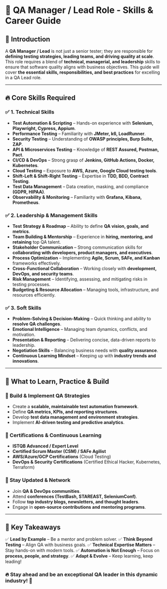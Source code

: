 # 🚀 QA Manager / Lead Role - Skills & Career Guide

## 🌟 Introduction

A **QA Manager / Lead** is not just a senior tester; they are responsible for **defining testing strategies, leading teams, and driving quality at scale**. This role requires a blend of **technical, managerial, and leadership** skills to ensure that software quality aligns with business objectives. This guide will cover **the essential skills, responsibilities, and best practices** for excelling in a QA Lead role.

---

## 🔥 Core Skills Required

### ✅ 1. **Technical Skills**

- **Test Automation & Scripting** – Hands-on experience with **Selenium, Playwright, Cypress, Appium**.
- **Performance Testing** – Familiarity with **JMeter, k6, LoadRunner**.
- **Security Testing** – Understanding of **OWASP principles, Burp Suite, ZAP**.
- **API & Microservices Testing** – Knowledge of **REST Assured, Postman, Pact**.
- **CI/CD & DevOps** – Strong grasp of **Jenkins, GitHub Actions, Docker, Kubernetes**.
- **Cloud Testing** – Exposure to **AWS, Azure, Google Cloud testing tools**.
- **Shift-Left & Shift-Right Testing** – Expertise in **TDD, BDD, Contract Testing**.
- **Test Data Management** – Data creation, masking, and compliance **(GDPR, HIPAA)**.
- **Observability & Monitoring** – Familiarity with **Grafana, Kibana, Prometheus**.

### ✅ 2. **Leadership & Management Skills**

- **Test Strategy & Roadmap** – Ability to define **QA vision, goals, and metrics**.
- **Team Building & Mentorship** – Experience in **hiring, mentoring, and retaining** top QA talent.
- **Stakeholder Communication** – Strong communication skills for **collaborating with developers, product managers, and executives**.
- **Process Optimization** – Implementing **Agile, Scrum, SAFe, and Kanban** frameworks effectively.
- **Cross-Functional Collaboration** – Working closely with **development, DevOps, and security teams**.
- **Risk Management** – Identifying, assessing, and mitigating risks in testing processes.
- **Budgeting & Resource Allocation** – Managing tools, infrastructure, and resources efficiently.

### ✅ 3. **Soft Skills**

- **Problem-Solving & Decision-Making** – Quick thinking and ability to **resolve QA challenges**.
- **Emotional Intelligence** – Managing team dynamics, conflicts, and motivation.
- **Presentation & Reporting** – Delivering concise, data-driven reports to leadership.
- **Negotiation Skills** – Balancing business needs with **quality assurance**.
- **Continuous Learning Mindset** – Keeping up with **industry trends and innovations**.

---

## 🎯 What to Learn, Practice & Build

### 🔹 Build & Implement QA Strategies

- Create a **scalable, maintainable test automation framework**.
- Define **QA metrics, KPIs, and reporting structures**.
- Develop **test data management and environment strategies**.
- Implement **AI-driven testing and predictive analytics**.

### 🔹 Certifications & Continuous Learning

- **ISTQB Advanced / Expert Level**
- **Certified Scrum Master (CSM) / SAFe Agilist**
- **AWS/Azure/GCP Certifications** (Cloud Testing)
- **DevOps & Security Certifications** (Certified Ethical Hacker, Kubernetes, Terraform)

### 🔹 Stay Updated & Network

- Join **QA & DevOps communities**.
- Attend **conferences (TestBash, STAREAST, SeleniumConf)**.
- Follow **top industry blogs, newsletters, and thought leaders**.
- Engage in **open-source contributions and mentoring programs**.

---

## 🚀 Key Takeaways

✅ **Lead by Example** – Be a mentor and problem solver.
✅ **Think Beyond Testing** – Align QA with business goals.
✅ **Technical Expertise Matters** – Stay hands-on with modern tools.
✅ **Automation is Not Enough** – Focus on **process, people, and strategy**.
✅ **Adapt & Evolve** – Keep learning, keep leading!

### 🔥 Stay ahead and be an exceptional QA leader in this dynamic industry! 🚀
